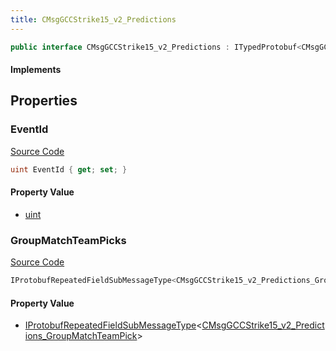 ```yaml
---
title: CMsgGCCStrike15_v2_Predictions
---
```


```csharp
public interface CMsgGCCStrike15_v2_Predictions : ITypedProtobuf<CMsgGCCStrike15_v2_Predictions>, INativeHandle
```

#### Implements

## Properties

### EventId

[Source Code](https://github.com/swiftly-solution/swiftlys2/blob/main/managed/src/SwiftlyS2.Generated/Protobufs/Interfaces/CMsgGCCStrike15_v2_Predictions.cs#L13)

```csharp
uint EventId { get; set; }
```

#### Property Value

- [uint](https://learn.microsoft.com/dotnet/api/system.uint32)

### GroupMatchTeamPicks

[Source Code](https://github.com/swiftly-solution/swiftlys2/blob/main/managed/src/SwiftlyS2.Generated/Protobufs/Interfaces/CMsgGCCStrike15_v2_Predictions.cs#L16)

```csharp
IProtobufRepeatedFieldSubMessageType<CMsgGCCStrike15_v2_Predictions_GroupMatchTeamPick> GroupMatchTeamPicks { get; }
```

#### Property Value

- [IProtobufRepeatedFieldSubMessageType](/docs/api/shared/netmessages/iprotobufrepeatedfieldsubmessagetype-1)<[CMsgGCCStrike15_v2_Predictions_GroupMatchTeamPick](/docs/api/shared/protobufdefinitions/cmsggccstrike15_v2_predictions_groupmatchteampick)>

